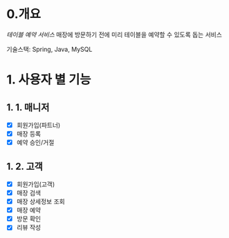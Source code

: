 # 0.개요
*테이블 예약 서비스*
매장에 방문하기 전에 미리 테이블을 예약할 수 있도록 돕는 서비스

기술스택: Spring, Java, MySQL

# 1. 사용자 별 기능

## 1. 1. 매니저
- [x] 회원가입(파트너)
- [x] 매장 등록
- [x] 예약 승인/거절

## 1. 2. 고객
- [x] 회원가입(고객)
- [x] 매장 검색
- [x] 매장 상세정보 조회
- [x] 매장 예약
- [x] 방문 확인
- [x] 리뷰 작성
